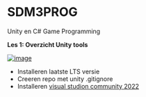 # SDM3PROG
Unity en C# Game Programming


**Les 1: Overzicht Unity tools**

[![image](https://docs.unity3d.com/uploads/Main/using-editor-window.png)](https://docs.unity3d.com/Manual/UsingTheEditor.html)

* Installeren laatste LTS versie
* Creeren repo met unity .gitignore
* Installeren [visual studion community 2022](https://visualstudio.microsoft.com/downloads/)

